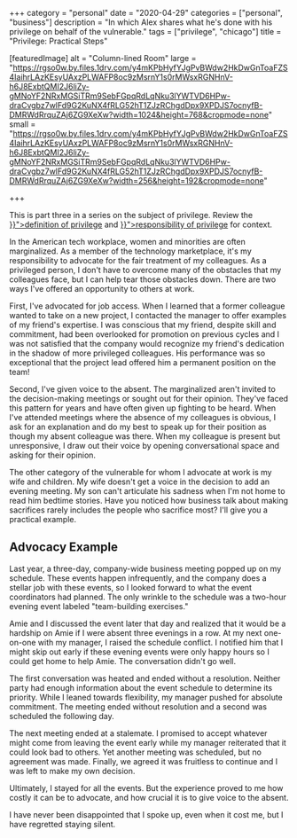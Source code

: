 +++
category = "personal"
date = "2020-04-29"
categories = ["personal", "business"]
description = "In which Alex shares what he's done with his privilege on behalf of the vulnerable."
tags = ["privilege", "chicago"]
title = "Privilege: Practical Steps"

[featuredImage]
  alt = "Column-lined Room"
  large = "https://rgso0w.by.files.1drv.com/y4mKPbHyfYJgPvBWdw2HkDwGnToaFZS4IaihrLAzKEsyUAxzPLWAFP8oc9zMsrnY1s0rMWsxRGNHnV-h6J8ExbtQMI2J6liZy-gMNoYF2NRxMGSiTRm9SebFGpqRdLqNku3lYWTVD6HPw-draCvgbz7wlFd9G2KuNX4fRLG52hT1ZJzRChgdDpx9XPDJS7ocnyfB-DMRWdRrquZAj6ZG9XeXw?width=1024&height=768&cropmode=none"
  small = "https://rgso0w.by.files.1drv.com/y4mKPbHyfYJgPvBWdw2HkDwGnToaFZS4IaihrLAzKEsyUAxzPLWAFP8oc9zMsrnY1s0rMWsxRGNHnV-h6J8ExbtQMI2J6liZy-gMNoYF2NRxMGSiTRm9SebFGpqRdLqNku3lYWTVD6HPw-draCvgbz7wlFd9G2KuNX4fRLG52hT1ZJzRChgdDpx9XPDJS7ocnyfB-DMRWdRrquZAj6ZG9XeXw?width=256&height=192&cropmode=none"

+++
<p class="muted-text">
This is part three in a series on the subject of privilege. Review the <a href="{{< ref "/posts/privilege-definition.md" >}}">definition of privilege</a> and <a href="{{< ref "/posts/privilege-advocate-vulnerable.md" >}}">responsibility of privilege</a> for context.
</p>

In the American tech workplace, women and minorities are often marginalized. As a member of the technology marketplace, it's my responsibility to advocate for the fair treatment of my colleagues. As a privileged person, I don't have to overcome many of the obstacles that my colleagues face, but I can help tear those obstacles down. There are two ways I've offered an opportunity to others at work.

First, I've advocated for job access. When I learned that a former colleague wanted to take on a new project, I contacted the manager to offer examples of my friend's expertise. I was conscious that my friend, despite skill and commitment, had been overlooked for promotion on previous cycles and I was not satisfied that the company would recognize my friend's dedication in the shadow of more privileged colleagues. His performance was so exceptional that the project lead offered him a permanent position on the team!

Second, I've given voice to the absent. The marginalized aren't invited to the decision-making meetings or sought out for their opinion. They've faced this pattern for years and have often given up fighting to be heard. When I've attended meetings where the absence of my colleagues is obvious, I ask for an explanation and do my best to speak up for their position as though my absent colleague was there. When my colleague is present but unresponsive, I draw out their voice by opening conversational space and asking for their opinion.

The other category of the vulnerable for whom I advocate at work is my wife and children. My wife doesn't get a voice in the decision to add an evening meeting. My son can't articulate his sadness when I'm not home to read him bedtime stories. Have you noticed how business talk about making sacrifices rarely includes the people who sacrifice most? I'll give you a practical example.

## Advocacy Example

Last year, a three-day, company-wide business meeting popped up on my schedule. These events happen infrequently, and the company does a stellar job with these events, so I looked forward to what the event coordinators had planned. The only wrinkle to the schedule was a two-hour evening event labeled "team-building exercises."

Amie and I discussed the event later that day and realized that it would be a hardship on Amie if I were absent three evenings in a row. At my next one-on-one with my manager, I raised the schedule conflict. I notified him that I might skip out early if these evening events were only happy hours so I could get home to help Amie. The conversation didn't go well.

The first conversation was heated and ended without a resolution. Neither party had enough information about the event schedule to determine its priority. While I leaned towards flexibility, my manager pushed for absolute commitment. The meeting ended without resolution and a second was scheduled the following day.

The next meeting ended at a stalemate. I promised to accept whatever might come from leaving the event early while my manager reiterated that it could look bad to others. Yet another meeting was scheduled, but no agreement was made. Finally, we agreed it was fruitless to continue and I was left to make my own decision.

Ultimately, I stayed for all the events. But the experience proved to me how costly it can be to advocate, and how crucial it is to give voice to the absent.

I have never been disappointed that I spoke up, even when it cost me, but I have regretted staying silent.
